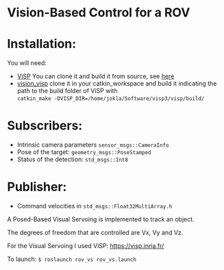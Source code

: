 # Vision-Based Control for a ROV

# Installation:

You will need:
* [ViSP](https://github.com/lagadic/visp)  You can clone it and build it from source, see [here](http://visp-doc.inria.fr/doxygen/visp-daily/tutorial-install-ubuntu.html)
* [vision_visp](https://github.com/lagadic/vision_visp) clone it in your catkin_workspace and build it indicating the path to the build folder of ViSP with   
`catkin_make -DVISP_DIR=/home/jokla/Software/visp3/visp/build/`

# Subscribers:
* Intrinsic camera parameters `sensor_msgs::CameraInfo`
* Pose of the target: `geometry_msgs::PoseStamped`
* Status of the detection: `std_msgs::Int8`

# Publisher:
* Command velocities in `std_msgs::Float32MultiArray.h`

A Posed-Based Visual Servoing is implemented to track an object. 


The degrees of freedom that are controlled are Vx, Vy and  Vz.

For the Visual Servoing I used ViSP:
https://visp.inria.fr/



To launch:
`$ roslaunch rov_vs rov_vs.launch `
